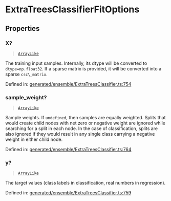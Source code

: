 # ExtraTreesClassifierFitOptions

## Properties

### X?

> [`ArrayLike`](../types/ArrayLike.md)

The training input samples. Internally, its dtype will be converted to `dtype=np.float32`. If a sparse matrix is provided, it will be converted into a sparse `csc\_matrix`.

Defined in:  [generated/ensemble/ExtraTreesClassifier.ts:754](https://github.com/transitive-bullshit/scikit-learn-ts/blob/92ab806/packages/sklearn/src/generated/ensemble/ExtraTreesClassifier.ts#L754)

### sample\_weight?

> [`ArrayLike`](../types/ArrayLike.md)

Sample weights. If `undefined`, then samples are equally weighted. Splits that would create child nodes with net zero or negative weight are ignored while searching for a split in each node. In the case of classification, splits are also ignored if they would result in any single class carrying a negative weight in either child node.

Defined in:  [generated/ensemble/ExtraTreesClassifier.ts:764](https://github.com/transitive-bullshit/scikit-learn-ts/blob/92ab806/packages/sklearn/src/generated/ensemble/ExtraTreesClassifier.ts#L764)

### y?

> [`ArrayLike`](../types/ArrayLike.md)

The target values (class labels in classification, real numbers in regression).

Defined in:  [generated/ensemble/ExtraTreesClassifier.ts:759](https://github.com/transitive-bullshit/scikit-learn-ts/blob/92ab806/packages/sklearn/src/generated/ensemble/ExtraTreesClassifier.ts#L759)
